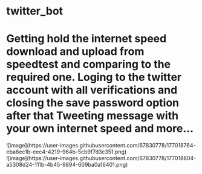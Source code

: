 # twitter_bot
<h1>Getting hold the internet speed download and upload from speedtest and comparing to the required one.
Loging to the twitter account with all verifications and closing the save password option after that Tweeting message with your own internet speed and more...
</h1>
![image](https://user-images.githubusercontent.com/67830778/177018764-eba6ec1b-eec4-4219-964b-5cb9f7d3c351.png)
<br>
![image](https://user-images.githubusercontent.com/67830778/177018804-a5308d24-111b-4b45-9894-609ba0a16401.png)



